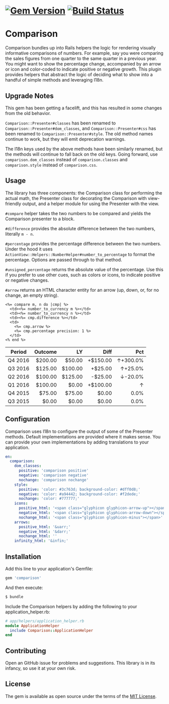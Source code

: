 # [![Gem Version](https://badge.fury.io/rb/comparison.svg)](https://badge.fury.io/rb/comparison) [![Build Status](https://travis-ci.org/jparker/comparison.svg?branch=master)](https://travis-ci.org/jparker/comparison)

# Comparison

Comparison bundles up into Rails helpers the logic for rendering visually
informative comparisons of numbers. For example, say you were comparing the
sales figures from one quarter to the same quarter in a previous year. You
might want to show the percentage change, accompanied by an arrow or icon and
color-coded to indicate positive or negative growth. This plugin provides
helpers that abstract the logic of deciding what to show into a handful of
simple methods and leveraging I18n.

## Upgrade Notes

This gem has been getting a facelift, and this has resulted in some changes
from the old behavior.

`Comparison::Presenter#classes` has been renamed to
`Comparison::Presenter#dom_classes`, and `Comparison::Presenter#css` has been
renamed to `Comparison::Presenter#style`. The old method names continue to
work, but they will emit deprecation warnings.

The I18n keys used by the above methods have been similarly renamed, but the
methods will continue to fall back on the old keys. Going forward, use
`comparison.dom_classes` instead of `comparison.classes` and `comparison.style`
instead of `comparison.css`.

## Usage

The library has three components: the Comparison class for performing the
actual math, the Presenter class for decorating the Comparison with
view-friendly output, and a helper module for using the Presenter with the
view.

`#compare` helper takes the two numbers to be compared and yields the
Comparison presenter to a block.

`#difference` provides the absolute difference between the two numbers,
literally `m - n`.

`#percentage` provides the percentage difference between the two numbers. Under
the hood it uses `ActionView::Helpers::NumberHelper#number_to_percentage` to
format the percentage. Options are passed through to that method.

`#unsigned_percentage` returns the absolute value of the percentage. Use this
if you prefer to use other cues, such as colors or icons, to indicate positive
or negative changes.

`#arrow` returns an HTML character entity for an arrow (up, down, or, for no
change, an empty string).

```erb
<%= compare m, n do |cmp| %>
  <td><%= number_to_currency m %></td>
  <td><%= number_to_currency n %></td>
  <td><%= cmp.difference %></td>
  <td>
    <%= cmp.arrow %>
    <%= cmp.percentage precision: 1 %>
  </td>
<% end %>
```

| Period  | Outcome | LY      | Diff     | Pct           |
| ------- | ------: | ------: | -------: | ------------: |
| Q4 2016 | $200.00 |  $50.00 | +$150.00 | &uarr;+300.0% |
| Q3 2016 | $125.00 | $100.00 |  +$25.00 |  &uarr;+25.0% |
| Q2 2016 | $100.00 | $125.00 |  -$25.00 |  &darr;-20.0% |
| Q1 2016 | $100.00 |   $0.00 | +$100.00 |        &uarr; |
| Q4 2015 | $75.00  |  $75.00 |    $0.00 |          0.0% |
| Q3 2015 | $0.00   |   $0.00 |    $0.00 |          0.0% |


## Configuration

Comparison uses I18n to configure the output of some of the Presenter methods.
Default implementations are provided where it makes sense. You can provide your
own implementations by adding translations to your application.

```yml
en:
  comparison:
    dom_classes:
      positive: 'comparison positive'
      negative: 'comparison negative'
      nochange: 'comparison nochange'
    style:
      positive: 'color: #3c763d; background-color: #dff0d8;'
      negative: 'color: #a94442; background-color: #f2dede;'
      nochange: 'color: #777777;'
    icons:
      positive_html: '<span class="glyphicon glyphicon-arrow-up"></span>'
      negative_html: '<span class="glyphicon glyphicon-arrow-down"></span>'
      nochange_html: '<span class="glyphicon glyphicon-minus"></span>'
    arrows:
      positive_html: '&uarr;'
      negative_html: '&darr;'
      nochange_html: ''
    infinity_html: '&infin;'
```

## Installation

Add this line to your application's Gemfile:

```ruby
gem 'comparison'
```

And then execute:
```bash
$ bundle
```

Include the Comparison helpers by adding the following to your
application\_helper.rb:

```ruby
# app/helpers/application_helper.rb
module ApplicationHelper
  include Comparison::ApplicationHelper
end
```

## Contributing

Open an GitHub issue for problems and suggestions. This library is in its
infancy, so use it at your own risk.

## License

The gem is available as open source under the terms of the
[MIT License](http://opensource.org/licenses/MIT).
